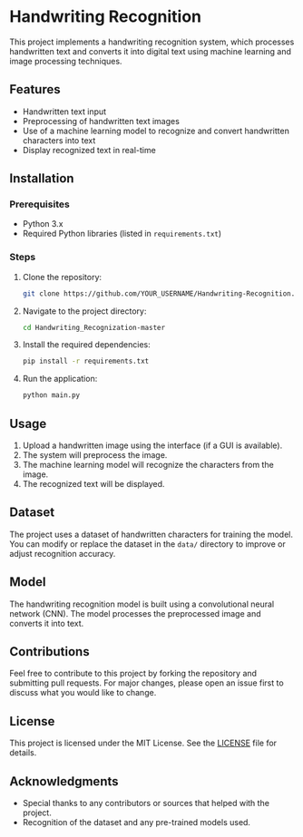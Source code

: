 # Handwriting Recognition

This project implements a handwriting recognition system, which processes handwritten text and converts it into digital text using machine learning and image processing techniques.

## Features

- Handwritten text input
- Preprocessing of handwritten text images
- Use of a machine learning model to recognize and convert handwritten characters into text
- Display recognized text in real-time

## Installation

### Prerequisites

- Python 3.x
- Required Python libraries (listed in `requirements.txt`)

### Steps

1. Clone the repository:

    ```bash
    git clone https://github.com/YOUR_USERNAME/Handwriting-Recognition.git
    ```

2. Navigate to the project directory:

    ```bash
    cd Handwriting_Recognization-master
    ```

3. Install the required dependencies:

    ```bash
    pip install -r requirements.txt
    ```

4. Run the application:

    ```bash
    python main.py
    ```

## Usage

1. Upload a handwritten image using the interface (if a GUI is available).
2. The system will preprocess the image.
3. The machine learning model will recognize the characters from the image.
4. The recognized text will be displayed.

## Dataset

The project uses a dataset of handwritten characters for training the model. You can modify or replace the dataset in the `data/` directory to improve or adjust recognition accuracy.

## Model

The handwriting recognition model is built using a convolutional neural network (CNN). The model processes the preprocessed image and converts it into text.

## Contributions

Feel free to contribute to this project by forking the repository and submitting pull requests. For major changes, please open an issue first to discuss what you would like to change.

## License

This project is licensed under the MIT License. See the [LICENSE](LICENSE) file for details.

## Acknowledgments

- Special thanks to any contributors or sources that helped with the project.
- Recognition of the dataset and any pre-trained models used.
